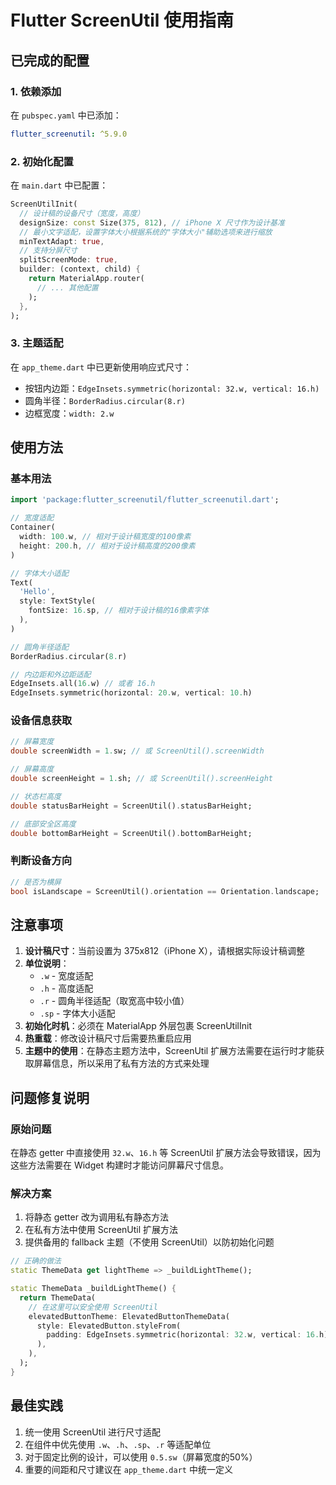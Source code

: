 # Flutter ScreenUtil 使用指南

## 已完成的配置

### 1. 依赖添加
在 `pubspec.yaml` 中已添加：
```yaml
flutter_screenutil: ^5.9.0
```

### 2. 初始化配置
在 `main.dart` 中已配置：
```dart
ScreenUtilInit(
  // 设计稿的设备尺寸（宽度，高度）
  designSize: const Size(375, 812), // iPhone X 尺寸作为设计基准
  // 最小文字适配，设置字体大小根据系统的"字体大小"辅助选项来进行缩放
  minTextAdapt: true,
  // 支持分屏尺寸
  splitScreenMode: true,
  builder: (context, child) {
    return MaterialApp.router(
      // ... 其他配置
    );
  },
);
```

### 3. 主题适配
在 `app_theme.dart` 中已更新使用响应式尺寸：
- 按钮内边距：`EdgeInsets.symmetric(horizontal: 32.w, vertical: 16.h)`
- 圆角半径：`BorderRadius.circular(8.r)`
- 边框宽度：`width: 2.w`

## 使用方法

### 基本用法
```dart
import 'package:flutter_screenutil/flutter_screenutil.dart';

// 宽度适配
Container(
  width: 100.w, // 相对于设计稿宽度的100像素
  height: 200.h, // 相对于设计稿高度的200像素
)

// 字体大小适配
Text(
  'Hello',
  style: TextStyle(
    fontSize: 16.sp, // 相对于设计稿的16像素字体
  ),
)

// 圆角半径适配
BorderRadius.circular(8.r)

// 内边距和外边距适配
EdgeInsets.all(16.w) // 或者 16.h
EdgeInsets.symmetric(horizontal: 20.w, vertical: 10.h)
```

### 设备信息获取
```dart
// 屏幕宽度
double screenWidth = 1.sw; // 或 ScreenUtil().screenWidth

// 屏幕高度  
double screenHeight = 1.sh; // 或 ScreenUtil().screenHeight

// 状态栏高度
double statusBarHeight = ScreenUtil().statusBarHeight;

// 底部安全区高度
double bottomBarHeight = ScreenUtil().bottomBarHeight;
```

### 判断设备方向
```dart
// 是否为横屏
bool isLandscape = ScreenUtil().orientation == Orientation.landscape;
```

## 注意事项

1. **设计稿尺寸**：当前设置为 375x812（iPhone X），请根据实际设计稿调整
2. **单位说明**：
   - `.w` - 宽度适配
   - `.h` - 高度适配  
   - `.r` - 圆角半径适配（取宽高中较小值）
   - `.sp` - 字体大小适配
3. **初始化时机**：必须在 MaterialApp 外层包裹 ScreenUtilInit
4. **热重载**：修改设计稿尺寸后需要热重启应用
5. **主题中的使用**：在静态主题方法中，ScreenUtil 扩展方法需要在运行时才能获取屏幕信息，所以采用了私有方法的方式来处理

## 问题修复说明

### 原始问题
在静态 getter 中直接使用 `32.w`、`16.h` 等 ScreenUtil 扩展方法会导致错误，因为这些方法需要在 Widget 构建时才能访问屏幕尺寸信息。

### 解决方案
1. 将静态 getter 改为调用私有静态方法
2. 在私有方法中使用 ScreenUtil 扩展方法
3. 提供备用的 fallback 主题（不使用 ScreenUtil）以防初始化问题

```dart
// 正确的做法
static ThemeData get lightTheme => _buildLightTheme();

static ThemeData _buildLightTheme() {
  return ThemeData(
    // 在这里可以安全使用 ScreenUtil
    elevatedButtonTheme: ElevatedButtonThemeData(
      style: ElevatedButton.styleFrom(
        padding: EdgeInsets.symmetric(horizontal: 32.w, vertical: 16.h),
      ),
    ),
  );
}
```

## 最佳实践

1. 统一使用 ScreenUtil 进行尺寸适配
2. 在组件中优先使用 `.w`、`.h`、`.sp`、`.r` 等适配单位
3. 对于固定比例的设计，可以使用 `0.5.sw`（屏幕宽度的50%）
4. 重要的间距和尺寸建议在 `app_theme.dart` 中统一定义
